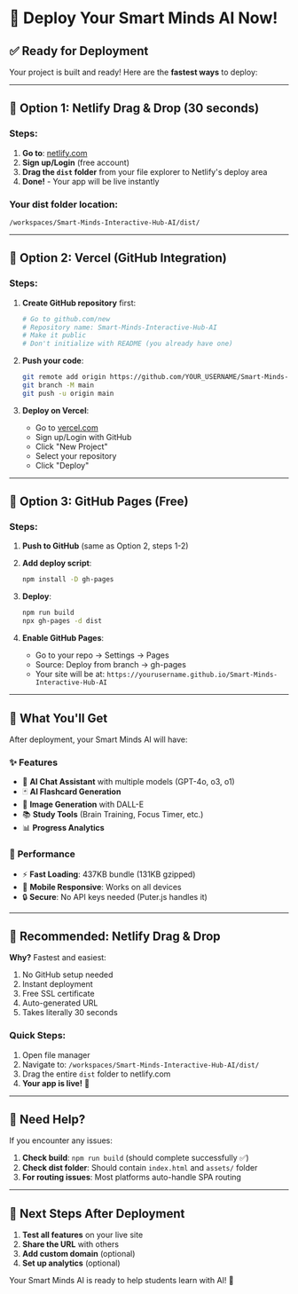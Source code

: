 # 🚀 Deploy Your Smart Minds AI Now!

## ✅ **Ready for Deployment**

Your project is built and ready! Here are the **fastest ways** to deploy:

---

## 🎯 **Option 1: Netlify Drag & Drop (30 seconds)**

### **Steps:**
1. **Go to**: [netlify.com](https://netlify.com)
2. **Sign up/Login** (free account)
3. **Drag the `dist` folder** from your file explorer to Netlify's deploy area
4. **Done!** - Your app will be live instantly

### **Your dist folder location:**
```
/workspaces/Smart-Minds-Interactive-Hub-AI/dist/
```

---

## 🎯 **Option 2: Vercel (GitHub Integration)**

### **Steps:**
1. **Create GitHub repository** first:
   ```bash
   # Go to github.com/new
   # Repository name: Smart-Minds-Interactive-Hub-AI
   # Make it public
   # Don't initialize with README (you already have one)
   ```

2. **Push your code**:
   ```bash
   git remote add origin https://github.com/YOUR_USERNAME/Smart-Minds-Interactive-Hub-AI.git
   git branch -M main
   git push -u origin main
   ```

3. **Deploy on Vercel**:
   - Go to [vercel.com](https://vercel.com)
   - Sign up/Login with GitHub
   - Click "New Project"
   - Select your repository
   - Click "Deploy"

---

## 🎯 **Option 3: GitHub Pages (Free)**

### **Steps:**
1. **Push to GitHub** (same as Option 2, steps 1-2)

2. **Add deploy script**:
   ```bash
   npm install -D gh-pages
   ```

3. **Deploy**:
   ```bash
   npm run build
   npx gh-pages -d dist
   ```

4. **Enable GitHub Pages**:
   - Go to your repo → Settings → Pages
   - Source: Deploy from branch → gh-pages
   - Your site will be at: `https://yourusername.github.io/Smart-Minds-Interactive-Hub-AI`

---

## 📱 **What You'll Get**

After deployment, your Smart Minds AI will have:

### ✨ **Features**
- 🤖 **AI Chat Assistant** with multiple models (GPT-4o, o3, o1)
- 🃏 **AI Flashcard Generation** 
- 🎨 **Image Generation** with DALL-E
- 📚 **Study Tools** (Brain Training, Focus Timer, etc.)
- 📊 **Progress Analytics**

### 🚀 **Performance**
- ⚡ **Fast Loading**: 437KB bundle (131KB gzipped)
- 📱 **Mobile Responsive**: Works on all devices
- 🔒 **Secure**: No API keys needed (Puter.js handles it)

---

## 🎊 **Recommended: Netlify Drag & Drop**

**Why?** Fastest and easiest:
1. No GitHub setup needed
2. Instant deployment
3. Free SSL certificate
4. Auto-generated URL
5. Takes literally 30 seconds

### **Quick Steps:**
1. Open file manager
2. Navigate to: `/workspaces/Smart-Minds-Interactive-Hub-AI/dist/`
3. Drag the entire `dist` folder to netlify.com
4. **Your app is live!** 🎉

---

## 🔧 **Need Help?**

If you encounter any issues:

1. **Check build**: `npm run build` (should complete successfully ✅)
2. **Check dist folder**: Should contain `index.html` and `assets/` folder
3. **For routing issues**: Most platforms auto-handle SPA routing

---

## 🎯 **Next Steps After Deployment**

1. **Test all features** on your live site
2. **Share the URL** with others
3. **Add custom domain** (optional)
4. **Set up analytics** (optional)

Your Smart Minds AI is ready to help students learn with AI! 🚀
